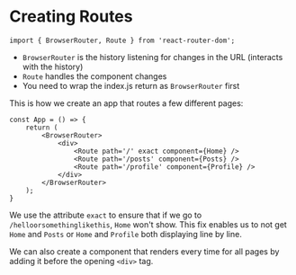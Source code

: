 # Creating Routes

`import { BrowserRouter, Route } from 'react-router-dom';`

- `BrowserRouter` is the history listening for changes in the URL (interacts with the history)
- `Route` handles the component changes 
- You need to wrap the index.js return as `BrowserRouter` first

This is how we create an app that routes a few different pages:

```
const App = () => {
    return (
        <BrowserRouter>
            <div>
                <Route path='/' exact component={Home} />
                <Route path='/posts' component={Posts} />
                <Route path='/profile' component={Profile} />
            </div>
        </BrowserRouter>
    );
}
```

We use the attribute `exact` to ensure that if we go to `/helloorsomethinglikethis`, `Home` won't show. This fix enables us to not get `Home` and `Posts` or `Home` and `Profile` both displaying line by line. 

We can also create a component that renders every time for all pages by adding it before the opening `<div>` tag.